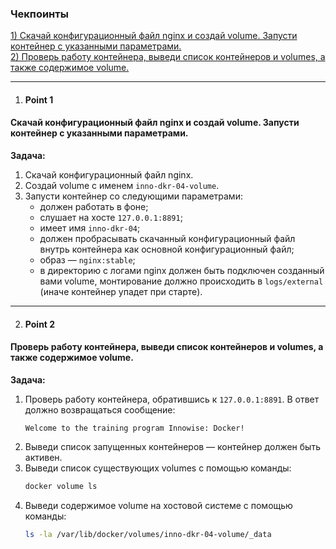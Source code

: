 ### Чекпоинты

[1) Скачай конфигурационный файл nginx и создай volume. Запусти контейнер с указанными параметрами.](#Point-1)  
[2) Проверь работу контейнера, выведи список контейнеров и volumes, а также содержимое volume.](#Point-2)  

---

1. #### Point 1  
#### Скачай конфигурационный файл nginx и создай volume. Запусти контейнер с указанными параметрами.  
   **Задача:**  
   1. Скачай конфигурационный файл nginx.  
   2. Создай volume с именем `inno-dkr-04-volume`.  
   3. Запусти контейнер со следующими параметрами:  
      - должен работать в фоне;  
      - слушает на хосте `127.0.0.1:8891`;  
      - имеет имя `inno-dkr-04`;  
      - должен пробрасывать скачанный конфигурационный файл внутрь контейнера как основной конфигурационный файл;  
      - образ — `nginx:stable`;  
      - в директорию с логами nginx должен быть подключен созданный вами volume, монтирование должно происходить в `logs/external` (иначе контейнер упадет при старте).  

---

2. #### Point 2  
#### Проверь работу контейнера, выведи список контейнеров и volumes, а также содержимое volume.  
   **Задача:**  
   1. Проверь работу контейнера, обратившись к `127.0.0.1:8891`. В ответ должно возвращаться сообщение:  
      ```
      Welcome to the training program Innowise: Docker!
      ```  
   2. Выведи список запущенных контейнеров — контейнер должен быть активен.  
   3. Выведи список существующих volumes с помощью команды:  
      ```bash
      docker volume ls
      ```  
   4. Выведи содержимое volume на хостовой системе с помощью команды:  
      ```bash
      ls -la /var/lib/docker/volumes/inno-dkr-04-volume/_data
      ```  
